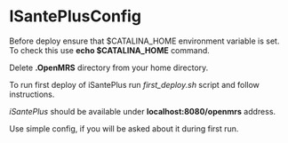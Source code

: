# ISantePlusConfig

Before deploy ensure that $CATALINA_HOME environment variable is set. To check this use
__echo $CATALINA_HOME__ command.

Delete __.OpenMRS__ directory from your home directory.

To run first deploy of iSantePlus run _first_deploy.sh_ script and follow instructions.

_iSantePlus_ should be available under __localhost:8080/openmrs__ address.

Use simple config, if you will be asked about it during first run.
